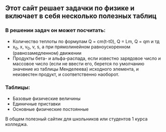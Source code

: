 <h2>Этот сайт решает задачки по физике и включает в себя несколько полезных таблиц</h2>
<h3>В решении задач он может посчитать:</h3>
<ul>
<li>Количество теплоты по формулам Q = cm(t-t0), Q = Lm, Q = qm и тд</li>
<li>x<sub>0</sub>, x, v<sub>0</sub>, v, s, a при прямолинейном равноускоренном (равнозамедленном) движении</li>
<li>Продукты бета- и альфа-распада, если известно зарядовое число и массовое число (если не ввести его, берется по умолчанию значение из таблицы Менделеева) исходного элемента, и неизвестен продукт, и соответственно наоборот.</li>
</ul>
<h3>Таблицы:</h3>
<ul>
  <li>Базовые физические величины</li>
  <li>Единичные приставки</li>
  <li>Основные физические постоянные</li>
</ul>
В общем полезный сайтик для школьников или студентов 1 курса колледжа.
